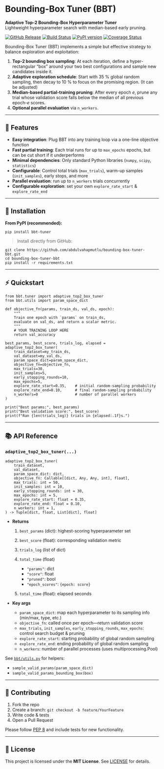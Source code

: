 # Bounding-Box Tuner (BBT)

**Adaptive Top-2 Bounding-Box Hyperparameter Tuner**  
Lightweight hyperparameter search with median-based early pruning.

[![GitHub Release](https://img.shields.io/github/v/release/abdulvahapmutlu/bounding-box-tuner-bbt)](https://github.com/abdulvahapmutlu/bounding-box-tuner-bbt/releases)
[![Build Status](https://github.com/abdulvahapmutlu/bounding-box-tuner-bbt/actions/workflows/ci.yml/badge.svg)](https://github.com/abdulvahapmutlu/bounding-box-tuner-bbt/actions)
[![PyPI version](https://img.shields.io/pypi/v/bbt-tuner.svg)](https://pypi.org/project/bbt-tuner)
[![Coverage Status](https://coveralls.io/repos/github/abdulvahapmutlu/bounding-box-tuner-bbt/badge.svg?branch=main)](https://coveralls.io/github/abdulvahapmutlu/bounding-box-tuner-bbt?branch=main)


Bounding-Box Tuner (BBT) implements a simple but effective strategy to balance exploration and exploitation:

1. **Top-2 bounding box sampling**: At each iteration, define a hyper-rectangular “box” around your two best configurations and sample new candidates inside it.  
2. **Adaptive exploration schedule**: Start with 35 % global random sampling, then decay to 10 % to focus on the promising region.  (It can be adjusted)
3. **Median-based partial-training pruning**: After every epoch _e_, prune any trial whose validation score falls below the median of all previous epoch-_e_ scores.
4. **Optional parallel evaluation** via `n_workers`.

---

## 🚀 Features

- **Easy integration**: Plug BBT into any training loop via a one-line objective function  
- **Fast partial training**: Each trial runs for up to `max_epochs` epochs, but can be cut short if it underperforms  
- **Minimal dependencies**: Only standard Python libraries (`numpy`, `scipy`, `statistics`)  
- **Configurable**: Control total trials (`max_trials`), warm-up samples (`init_samples`), early stops, and more
- **Parallel evaluation**: run up to `n_workers` trials concurrently
- **Configurable exploration**: set your own `explore_rate_start` & `explore_rate_end` 

---

## 🔧 Installation

**From PyPI (recommended):**

```
pip install bbt-tuner
```

> Install directly from GitHub:

```
git clone https://github.com/abdulvahapmutlu/bounding-box-tuner-bbt.git
cd bounding-box-tuner-bbt
pip install -r requirements.txt
```

---

## ⚡ Quickstart

```
from bbt.tuner import adaptive_top2_box_tuner
from bbt.utils import param_space_dict

def objective_fn(params, train_ds, val_ds, epoch):
    """
    Train one epoch with `params` on train_ds,
    evaluate on val_ds, and return a scalar metric.
    """
    # YOUR TRAINING LOOP HERE
    return val_accuracy

best_params, best_score, trials_log, elapsed = adaptive_top2_box_tuner(
    train_dataset=my_train_ds,
    val_dataset=my_val_ds,
    param_space_dict=param_space_dict,
    objective_fn=objective_fn,
    max_trials=30,
    init_samples=5,
    early_stopping_rounds=10,
    max_epochs=5,
    explore_rate_start=0.35,    # initial random-sampling probability
    explore_rate_end=0.10,      # final random-sampling probability
    n_workers=0                 # number of parallel workers
)

print("Best params:", best_params)
print("Best validation score:", best_score)
print(f"Ran {len(trials_log)} trials in {elapsed:.1f}s.")

```

---

## 📚 API Reference

### `adaptive_top2_box_tuner(...)`

```
adaptive_top2_box_tuner(
    train_dataset,
    val_dataset,
    param_space_dict: dict,
    objective_fn: Callable[[dict, Any, Any, int], float],
    max_trials: int = 50,
    init_samples: int = 10,
    early_stopping_rounds: int = 30,
    max_epochs: int = 5,
    explore_rate_start: float = 0.35,
    explore_rate_end: float = 0.10,
    n_workers: int = 1,
) -> Tuple[dict, float, List[dict], float]
```

* **Returns**

  1. `best_params` (dict): highest-scoring hyperparameter set
  2. `best_score` (float): corresponding validation metric
  3. `trials_log` (list of dict)
  4. `total_time` (float)

     * `"params"`: dict
     * `"score"`: float
     * `"pruned"`: bool
     * `"epoch_scores"`: `{epoch: score}`
  5. `total_time` (float): elapsed seconds

* **Key args**

  * `param_space_dict`: map each hyperparameter to its sampling info (min/max, type, etc.)
  * `objective_fn`: called once per epoch—return validation score
  * `max_trials`, `init_samples`, `early_stopping_rounds`, `max_epochs`: control search budget & pruning
  * `explore_rate_start`: starting probability of global random sampling
  * `explore_rate_end`: ending probability of global random sampling
  * `n_workers`: number of parallel processes (uses multiprocessing.Pool)

See [`bbt/utils.py`](bbt/utils.py) for helpers:

* `sample_valid_params(param_space_dict)`
* `sample_valid_params_bounding_box(box)`

---


## 🙌 Contributing

1. Fork the repo
2. Create a branch: `git checkout -b feature/YourFeature`
3. Write code & tests
4. Open a Pull Request

Please follow [PEP 8](https://www.python.org/dev/peps/pep-0008/) and include tests for new functionality.

---

## 📄 License

This project is licensed under the **MIT License**. See [LICENSE](LICENSE) for details.

